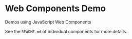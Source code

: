 # Web Components Demo

Demos using JavaScript Web Components

See the `README.md` of individual components for more details.
